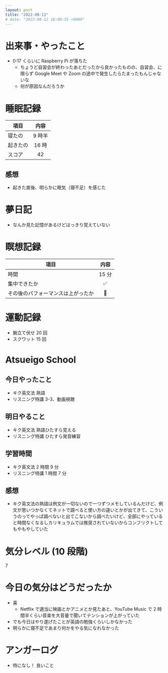 ```yaml
---
layout: post
title: "2022-08-12"
# date: "2022-08-12 16:09:55 +0900"
---
```


# 出来事・やったこと
* 0:17 くらいに Raspberry Pi が落ちた
    * ちょうど自習会が終わったあとだったから良かったものの、自習会、に限らず Google Meet や Zoom の途中で発生したらたまったもんじゃないな
    * 何が原因なんだろうか



# 睡眠記録

| 項目 | 内容 |
| --- | :---: |
| 寝たの | 9 時半 |
| 起きたの | 16 時 |
| スコア | 42 |

## 感想
* 起きた直後、明らかに眠気（寝不足）を感じた



# 夢日記
* なんか見た記憶があるけどはっきり覚えていない



# 瞑想記録

| 項目 | 内容 |
| --- | :---: |
| 時間 | 15 分 |
| 集中できたか | ✅ |
| その後のパフォーマンスは上がったか | 🤔 |



# 運動記録
* 腕立て伏せ 20 回
* スクワット 15 回



# Atsueigo School
## 今日やったこと
* キク英文法 熟語
* リスニング特講 3-3、動画視聴

## 明日やること
* キク英文法 熟語ひたすら覚える
* リスニング特講 ひたすら発音練習

## 学習時間
* キク英文法 2 時間 9 分
* リスニング特講 1 時間 7 分

## 感想
* キク英文法の熟語は例文が一切ないので一つずつメモしているんだけど、例文が思いつかなくてネットで調べると使い方の違いとかが出てきて、こういうのってやっぱ調べないと出てこないから調べたいけど、全部にやっていると時間なくなるしカリキュラムでは推奨されていないからコンフリクトしてもやもやしていた



# 気分レベル (10 段階)
7



# 今日の気分はどうだったか
* 喜
    * Netflix で適当に映画とかアニメとか見たあと、YouTube Music で 2 時間半くらい音楽を大音量で聞いてテンションが上がっていた
* でも今日はやり遂げたことが英語の勉強くらいしかなかった
* 明らかに寝不足であまり何かをやる気になれなかった



# アンガーログ
* 特になし！ 良いこと
